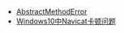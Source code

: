 - <a href="../exceptions/AbstractMethodError.md">AbstractMethodError</a>
- <a href="../exceptions/Windows10中Navicat卡顿问题.md">Windows10中Navicat卡顿问题</a>
